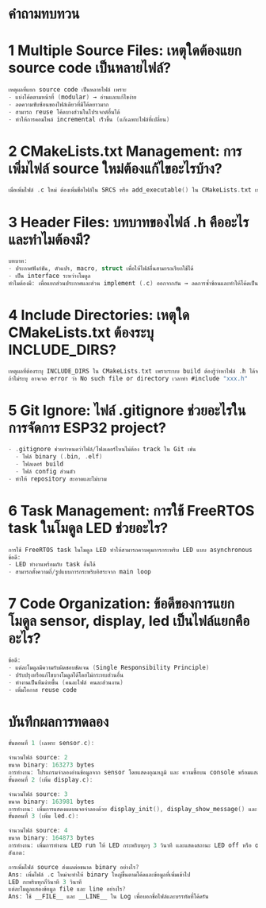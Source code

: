 # คำถามทบทวน

# 1 Multiple Source Files: เหตุใดต้องแยก source code เป็นหลายไฟล์?
```c
เหตุผลที่แยก source code เป็นหลายไฟล์ เพราะ
- แบ่งโค้ดตามหน้าที่ (modular) → อ่านและแก้ไขง่าย
- ลดความซับซ้อนของไฟล์เดียวที่มีโค้ดยาวมาก
- สามารถ reuse โค้ดบางส่วนในโปรเจกต์อื่นได้
- ทำให้การคอมไพล์ incremental เร็วขึ้น (แก้เฉพาะไฟล์ที่เปลี่ยน)
```

# 2 CMakeLists.txt Management: การเพิ่มไฟล์ source ใหม่ต้องแก้ไขอะไรบ้าง?
```c
เมื่อเพิ่มไฟล์ .c ใหม่ ต้องเพิ่มชื่อไฟล์ใน SRCS หรือ add_executable() ใน CMakeLists.txt เพื่อให้ระบบ build รู้ว่าต้องคอมไพล์ไฟล์ใหม่ด้วย
```

# 3 Header Files: บทบาทของไฟล์ .h คืออะไร และทำไมต้องมี?
```c
บทบาท:
- ประกาศฟังก์ชัน, ตัวแปร, macro, struct เพื่อให้ไฟล์อื่นสามารถเรียกใช้ได้
- เป็น interface ระหว่างโมดูล
ทำไมต้องมี: เพื่อแยกส่วนประกาศและส่วน implement (.c) ออกจากกัน → ลดการซ้ำซ้อนและทำให้โค้ดเป็นระบบ
```

# 4 Include Directories: เหตุใด CMakeLists.txt ต้องระบุ INCLUDE_DIRS?
```c
เหตุผลที่ต้องระบุ INCLUDE_DIRS ใน CMakeLists.txt เพราะระบบ build ต้องรู้ว่าหาไฟล์ .h ได้จากโฟลเดอร์ไหน
ถ้าไม่ระบุ อาจเจอ error ว่า No such file or directory เวลาทำ #include "xxx.h"
```

# 5 Git Ignore: ไฟล์ .gitignore ช่วยอะไรในการจัดการ ESP32 project?
```c
- .gitignore ช่วยกำหนดว่าไฟล์/โฟลเดอร์ไหนไม่ต้อง track ใน Git เช่น
  - ไฟล์ binary (.bin, .elf)
  - โฟลเดอร์ build
  - ไฟล์ config ส่วนตัว
- ทำให้ repository สะอาดและไม่บวม
```

# 6 Task Management: การใช้ FreeRTOS task ในโมดูล LED ช่วยอะไร?
```c
การใช้ FreeRTOS task ในโมดูล LED ทำให้สามารถควบคุมการกระพริบ LED แบบ asynchronous
ข้อดี:
- LED ทำงานพร้อมกับ task อื่นได้
- สามารถตั้งความถี่/รูปแบบการกระพริบอิสระจาก main loop
```

# 7 Code Organization: ข้อดีของการแยกโมดูล sensor, display, led เป็นไฟล์แยกคืออะไร?
```c
ข้อดี:
- แต่ละโมดูลมีความรับผิดชอบชัดเจน (Single Responsibility Principle)
- ปรับปรุงหรือแก้ไขบางโมดูลได้โดยไม่กระทบส่วนอื่น
- ทำงานเป็นทีมง่ายขึ้น (คนละไฟล์ คนละส่วนงาน)
- เพิ่มโอกาส reuse code
```

# บันทึกผลการทดลอง
```c
ขั้นตอนที่ 1 (เฉพาะ sensor.c):

จำนวนไฟล์ source: 2
ขนาด binary: 163273 bytes
การทำงาน: โปรแกรมจำลองอ่านข้อมูลจาก sensor โดยแสดงอุณหภูมิ และ ความชื้อบน console พร้อมแสดงสถานะ sensor ทุกๆ 3 รอบ
ขั้นตอนที่ 2 (เพิ่ม display.c):

จำนวนไฟล์ source: 3
ขนาด binary: 163981 bytes
การทำงาน: เพิ่มการแสดงผลบนจอจำลองด้วย display_init(), display_show_message() และ display_show_data() เพื่อเเสดงข้อความเเละค่าที่อ่านได้จาก sensor
ขั้นตอนที่ 3 (เพิ่ม led.c):

จำนวนไฟล์ source: 4
ขนาด binary: 164873 bytes
การทำงาน: เพิ่มการทำงาน LED run ให้ LED กระพริบทุกๆ 3 วินาที เเละแสดงสถานะ LED off หรือ on บน display ทุก loop
สังเกต:

การเพิ่มไฟล์ source ส่งผลต่อขนาด binary อย่างไร?
Ans: เพิ่มไฟล์ .c ใหม่จะทำให้ binary ใหญ่ขึ้นตามโค้ดและข้อมูลที่เพิ่มเข้าไป
LED กะพริบทุกกี่วินาที 3 วินาที
แต่ละโมดูลแสดงข้อมูล file และ line อย่างไร?
Ans: ใช้ __FILE__ และ __LINE__ ใน Log เพื่อบอกชื่อไฟล์และบรรทัดที่โค้ดรัน
```
